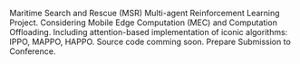 Maritime Search and Rescue (MSR) Multi-agent Reinforcement Learning Project.
Considering Mobile Edge Computation (MEC) and Computation Offloading.
Including attention-based implementation of iconic algorithms: IPPO, MAPPO, HAPPO.
Source code comming soon.
Prepare Submission to Conference.

